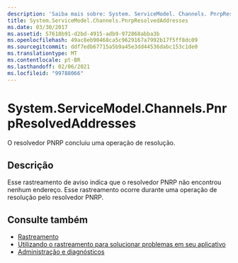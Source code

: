 ```yaml
---
description: 'Saiba mais sobre: System. ServiceModel. Channels. PnrpResolvedAddresses'
title: System.ServiceModel.Channels.PnrpResolvedAddresses
ms.date: 03/30/2017
ms.assetid: 57618b91-d2bd-4915-adb9-972868abba3b
ms.openlocfilehash: 49ac8eb90468ca5c9629167a7992b17f5ff8dc09
ms.sourcegitcommit: ddf7edb67715a5b9a45e3dd44536dabc153c1de0
ms.translationtype: MT
ms.contentlocale: pt-BR
ms.lasthandoff: 02/06/2021
ms.locfileid: "99788066"
---
```

# <a name="systemservicemodelchannelspnrpresolvedaddresses"></a>System.ServiceModel.Channels.PnrpResolvedAddresses

O resolvedor PNRP concluiu uma operação de resolução.  
  
## <a name="description"></a>Descrição  

 Esse rastreamento de aviso indica que o resolvedor PNRP não encontrou nenhum endereço. Esse rastreamento ocorre durante uma operação de resolução pelo resolvedor PNRP.  
  
## <a name="see-also"></a>Consulte também

- [Rastreamento](index.md)
- [Utilizando o rastreamento para solucionar problemas em seu aplicativo](using-tracing-to-troubleshoot-your-application.md)
- [Administração e diagnósticos](../index.md)
